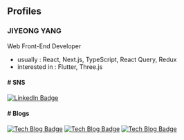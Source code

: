 ## Profiles

### JIYEONG YANG

Web Front-End Developer
<br/>

* usually : React, Next.js, TypeScript, React Query, Redux
* interested in : Flutter, Three.js

#### # SNS

[![LinkedIn Badge](http://img.shields.io/badge/-LinkedIn-blue?style=flat-square&logo=LinkedIn&link=https://www.linkedin.com/in/jiyeongyangdev/)](https://velog.io/@sootulliyang_dev)
<br/>

#### # Blogs

[![Tech Blog Badge](http://img.shields.io/badge/-velog-lightgreen?style=flat-square&logo=velog&link=https://velog.io/@sootulliyang_dev)](https://velog.io/@sootulliyang_dev) [![Tech Blog Badge](http://img.shields.io/badge/-medium-black?style=flat-square&logo=medium&link=https://velog.io/@sootulliyang_dev)](https://medium.com/@sootulliyang.dev)
[![Tech Blog Badge](http://img.shields.io/badge/-notion-white?style=flat-square&logo=notion&link=https://velog.io/@sootulliyang_dev)](https://medium.com/@sootulliyang.dev)
